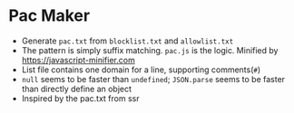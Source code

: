 # Pac Maker

* Generate `pac.txt` from `blocklist.txt` and `allowlist.txt`
* The pattern is simply suffix matching. `pac.js` is the logic. Minified by https://javascript-minifier.com
* List file contains one domain for a line, supporting comments(`#`)
* `null` seems to be faster than `undefined`; `JSON.parse` seems to be faster than directly define an object
* Inspired by the pac.txt from ssr
